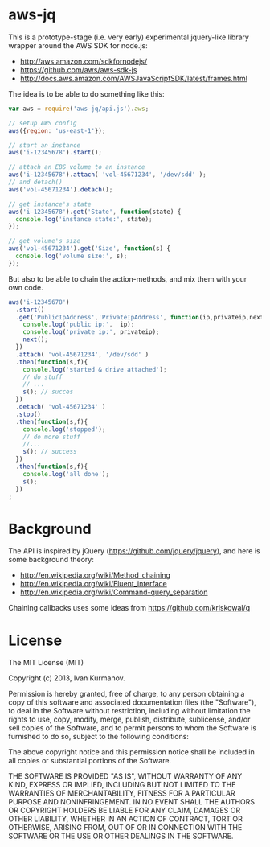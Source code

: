 aws-jq
======

This is a prototype-stage (i.e. very early) experimental jquery-like 
library wrapper around the AWS SDK for node.js:
 - http://aws.amazon.com/sdkfornodejs/ 
 - https://github.com/aws/aws-sdk-js
 - http://docs.aws.amazon.com/AWSJavaScriptSDK/latest/frames.html

The idea is to be able to do something like this:

```javascript
var aws = require('aws-jq/api.js').aws;

// setup AWS config
aws({region: 'us-east-1'});

// start an instance
aws('i-12345678').start();

// attach an EBS volume to an instance
aws('i-12345678').attach( 'vol-45671234', '/dev/sdd' );
// and detach()
aws('vol-45671234').detach();

// get instance's state
aws('i-12345678').get('State', function(state) {
  console.log('instance state:', state);
});

// get volume's size
aws('vol-45671234').get('Size', function(s) {
  console.log('volume size:', s);  
});
```

But also to be able to chain the action-methods, and mix 
them with your own code.

```javascript
aws('i-12345678')
  .start()
  .get('PublicIpAddress','PrivateIpAddress', function(ip,privateip,next) {
    console.log('public ip:',  ip);
    console.log('private ip:', privateip);
    next();
  })
  .attach( 'vol-45671234', '/dev/sdd' )
  .then(function(s,f){
    console.log('started & drive attached');
    // do stuff
    // ...
    s(); // succes
  })
  .detach( 'vol-45671234' )
  .stop()
  .then(function(s,f){
    console.log('stopped');
    // do more stuff
    //...
    s(); // success
  })
  .then(function(s,f){
    console.log('all done');
    s(); 
  })
;
```

Background
==========

The API is inspired by jQuery (https://github.com/jquery/jquery), 
and here is some background theory:
 - http://en.wikipedia.org/wiki/Method_chaining
 - http://en.wikipedia.org/wiki/Fluent_interface
 - http://en.wikipedia.org/wiki/Command-query_separation

Chaining callbacks uses some ideas from https://github.com/kriskowal/q


License
=======

The MIT License (MIT)

Copyright (c) 2013, Ivan Kurmanov.

Permission is hereby granted, free of charge, to any person obtaining a copy
of this software and associated documentation files (the "Software"), to deal
in the Software without restriction, including without limitation the rights
to use, copy, modify, merge, publish, distribute, sublicense, and/or sell
copies of the Software, and to permit persons to whom the Software is
furnished to do so, subject to the following conditions:

The above copyright notice and this permission notice shall be included in
all copies or substantial portions of the Software.

THE SOFTWARE IS PROVIDED "AS IS", WITHOUT WARRANTY OF ANY KIND, EXPRESS OR
IMPLIED, INCLUDING BUT NOT LIMITED TO THE WARRANTIES OF MERCHANTABILITY,
FITNESS FOR A PARTICULAR PURPOSE AND NONINFRINGEMENT. IN NO EVENT SHALL THE
AUTHORS OR COPYRIGHT HOLDERS BE LIABLE FOR ANY CLAIM, DAMAGES OR OTHER
LIABILITY, WHETHER IN AN ACTION OF CONTRACT, TORT OR OTHERWISE, ARISING FROM,
OUT OF OR IN CONNECTION WITH THE SOFTWARE OR THE USE OR OTHER DEALINGS IN
THE SOFTWARE.
